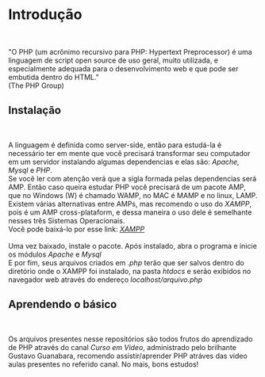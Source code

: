 <h1>Introdução</h1>
<br/>
<p>
  "O PHP (um acrônimo recursivo para PHP: Hypertext Preprocessor) é uma linguagem de script open source de uso geral, muito utilizada, e especialmente adequada para o desenvolvimento web e que pode ser embutida dentro do HTML."
  <br/>
  (The PHP Group)
</p>
<h2>Instalação</h2>
<br/>
<p>
  A linguagem é definida como server-side, então para estudá-la é necessário ter em mente que você precisará transformar seu computador em um servidor instalando algumas dependencias e elas são: <i>Apache, Mysql</i> e <i>PHP</i>.<br/>
  Se você ler com atenção verá que a sigla formada pelas dependencias será AMP. Então caso queira estudar PHP você precisará de um pacote AMP, que no Windows (W) é chamado WAMP, no MAC é MAMP e no linux, LAMP.
  Existem várias alternativas entre AMPs, mas recomendo o uso do <i>XAMPP</i>, pois é um AMP cross-plataform, e dessa maneira o uso dele é semelhante nesses três Sistemas Operacionais.
  <br/>
  Você pode baixá-lo por esse link: <a href="https://www.apachefriends.org/pt_br/download.html" target="blank"><i>XAMPP</i></a>
  <br/><br/>
  Uma vez baixado, instale o pacote. Após instalado, abra o programa e inicie os módulos <i>Apache</i> e <i>Mysql</i>
  <br/>
  E por fim, seus arquivos criados em <i>.php</i> terão que ser salvos dentro do diretório onde o XAMPP foi instalado, na pasta <i>htdocs</i> e serão exibidos no navegador web através do endereço <i>localhost/arquivo.php</i>
  <br/>
</P>
<h2>Aprendendo o básico</h2>
<br/>
<p>
  Os arquivos presentes nesse repositórios são todos frutos do aprendizado de PHP através do canal <i>Curso em Video</i>,
  administrado pelo brilhante Gustavo Guanabara, recomendo assistir/aprender PHP atráves das video aulas presentes no referido canal. No mais, bons estudos!
</P>
